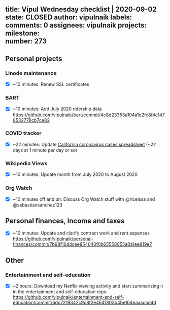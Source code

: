 title:	Vipul Wednesday checklist | 2020-09-02
state:	CLOSED
author:	vipulnaik
labels:	
comments:	0
assignees:	vipulnaik
projects:	
milestone:	
number:	273
--
## Personal projects

### Linode maintenance

- [x] ~10 minutes: Renew SSL certificates

### BART

- [x] ~10 minutes: Add July 2020 ridership data https://github.com/vipulnaik/bart/commit/4c8d23353a104a1e2fc8f4c1478532778cb7ce82

### COVID tracker

- [x] ~22 minutes: Update [California coronavirus cases spreadsheet](https://docs.google.com/spreadsheets/d/1L8xJs1YNn3iMHHohgtTLhcvUULEj-crwupB72QAJJLg/edit#gid=0) (~22 days at 1 minute per day or so)

### Wikipedia Views

- [x] ~10 minutes: Update month from July 2020 to August 2020

### Org Watch

- [x] ~10 minutes off and on: Discuss Org Watch stuff with @riceissa and @sebastiansanchez123

## Personal finances, income and taxes

- [x] ~10 minutes: Update and clarify contract work and rent expenses https://github.com/vipulnaik/personal-finances/commit/7b98f16ddcee854640f0b65558055a0a1ee819e7

## Other

### Entertainment and self-education

- [x] ~2 hours: Download my Netflix viewing activity and start summarizing it in the entertainment and self-education repo https://github.com/vipulnaik/entertainment-and-self-education/commit/6dc7219342c9c8f2e4641803b4be164eaaacad4d
